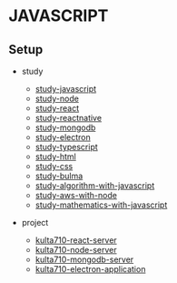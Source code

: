 # JAVASCRIPT

## Setup
- study
  - [study-javascript](https://github.com/kulta710/javascript/tree/master/study/study-javascript)
  - [study-node](https://github.com/kulta710/javascript/tree/master/study/study-node)
  - [study-react](https://github.com/kulta710/javascript/tree/master/study/study-react)
  - [study-reactnative](https://github.com/kulta710/javascript/tree/master/study/study-reactnative)
  - [study-mongodb](https://github.com/kulta710/javascript/tree/master/study/study-mongodb)
  - [study-electron](https://github.com/kulta710/javascript/tree/master/study/study-electron)
  - [study-typescript](https://github.com/kulta710/javascript/tree/master/study/study-typescript)
  - [study-html](https://github.com/kulta710/javascript/tree/master/study/study-html)
  - [study-css](https://github.com/kulta710/javascript/tree/master/study/study-css)
  - [study-bulma](https://github.com/kulta710/javascript/tree/master/study/study-bulma)
  - [study-algorithm-with-javascript](https://github.com/kulta710/javascript/tree/master/study/study-algorithm-with-javascript)
  - [study-aws-with-node](https://github.com/kulta710/javascript/tree/master/study/study-aws-with-node)
  - [study-mathematics-with-javascript](https://github.com/kulta710/javascript/tree/master/study/study-mathematics-with-javascript)

- project
  - [kulta710-react-server](https://github.com/kulta710/javascript/tree/master/project/kulta710-react-server)
  - [kulta710-node-server](https://github.com/kulta710/javascript/tree/master/project/kulta710-node-server)
  - [kulta710-mongodb-server](https://github.com/kulta710/javascript/tree/master/project/kulta710-mongodb-server)
  - [kulta710-electron-application](https://github.com/kulta710/javascript/tree/master/project/kulta710-electron-application)